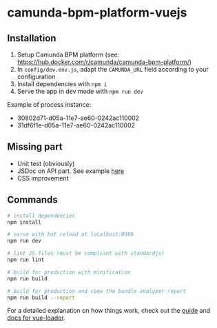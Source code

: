 # camunda-bpm-platform-vuejs

## Installation

1. Setup Camunda BPM platform (see: https://hub.docker.com/r/camunda/camunda-bpm-platform/)
2. In `config/dev.env.js`, adapt the `CAMUNDA_URL` field according to your configuration
3. Install dependencies with `npm i`
4. Serve the app in dev mode with `npm run dev`

Example of process instance:

* 30802d71-d05a-11e7-ae60-0242ac110002
* 31df6f1e-d05a-11e7-ae60-0242ac110002

## Missing part

* Unit test (obviously)
* JSDoc on API part. See example [here](https://github.com/maxpou/gitvub/blob/master/src/api/github.js#L22-L25)
* CSS improvement

## Commands

``` bash
# install dependencies
npm install

# serve with hot reload at localhost:8080
npm run dev

# lint JS files (must be compliant with standardjs)
npm run lint

# build for production with minification
npm run build

# build for production and view the bundle analyzer report
npm run build --report
```

For a detailed explanation on how things work, check out the [guide](http://vuejs-templates.github.io/webpack/) and [docs for vue-loader](http://vuejs.github.io/vue-loader).
